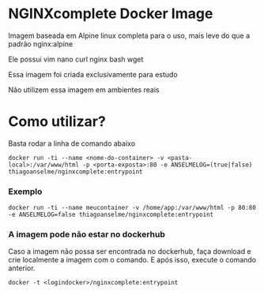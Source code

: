 # NGINXcomplete Docker Image
Imagem baseada em Alpine linux completa para o uso, mais leve do que a padrão nginx:alpine

Ele possui vim nano curl nginx bash wget

Essa imagem foi criada exclusivamente para estudo

Não utilizem essa imagem em ambientes reais


# Como utilizar?
Basta rodar a linha de comando abaixo

    docker run -ti --name <nome-do-container> -v <pasta-local>:/var/www/html -p <porta-exposta>:80 -e ANSELMELOG=(true|false) thiagoanselme/nginxcomplete:entrypoint

### Exemplo
    docker run -ti --name meucontainer -v /home/app:/var/www/html -p 80:80 -e ANSELMELOG=false thiagoanselme/nginxcomplete:entrypoint

### A imagem pode não estar no dockerhub
Caso a imagem não possa ser encontrada no dockerhub, faça download e crie localmente a imagem com o comando.
E após isso, execute o comando anterior.
    
    docker -t <logindocker>/nginxcomplete:entrypoint
